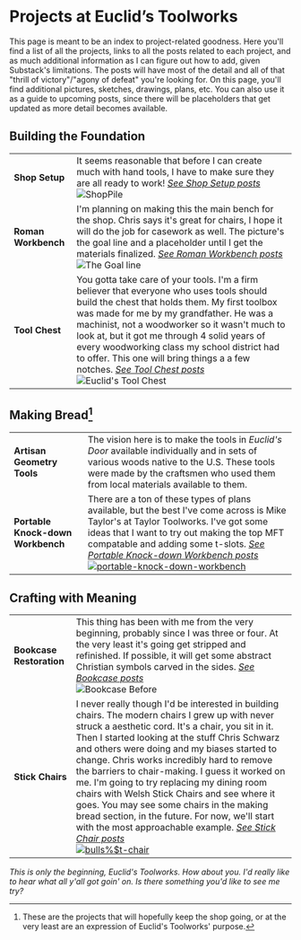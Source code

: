 # Projects at Euclid’s Toolworks

This page is meant to be an index to project-related goodness. Here you'll find a list of all the projects, links to all the posts related to each project, and as much additional information as I can figure out how to add, given Substack's limitations. The posts will have most of the detail and all of that "thrill of victory"/"agony of defeat" you're looking for. On this page, you'll find additional pictures, sketches, drawings, plans, etc. You can also use it as a guide to upcoming posts, since there will be placeholders that get updated as more detail becomes available.

## Building the Foundation

|         |         |
|---------|---------|
| **Shop Setup** | It seems reasonable that before I can create much with hand tools, I have to make sure they are all ready to work! *[See Shop Setup posts](/tag/shop-setup)*<br>![ShopPile](https://euclidstoolworks.github.io/substack-automation/assets/dad_shop.jpg) |
| **Roman Workbench** | I'm planning on making this the main bench for the shop. Chris says it's great for chairs, I hope it will do the job for casework as well. The picture's the goal line and a placeholder until I get the materials finalized. *[See Roman Workbench posts](/tag/roman-workbench)*<br>![The Goal line](https://euclidstoolworks.github.io/substack-automation/assets/roman-workbench-placeholder.jpg) |
| **Tool Chest** | You gotta take care of your tools. I'm a firm believer that everyone who uses tools should build the chest that holds them. My first toolbox was made for me by my grandfather.  He was a machinist, not a woodworker so it wasn't much to look at, but it got me through 4 solid years of every woodworking class my school district had to offer. This one will bring things a a few notches. *[See Tool Chest posts](/tag/tool-chest)*<br>![Euclid's Tool Chest]() |

## Making Bread[^1]

|         |         |
|---------|---------|
| **Artisan Geometry Tools** | The vision here is to make the tools in *Euclid's Door* available individually and in sets of various woods native to the U.S. These tools were made by the craftsmen who used them from local materials available to them. |
| **Portable Knock-down Workbench** | There are a ton of these types of plans available, but the best I've come across is Mike Taylor's at Taylor Toolworks. I've got some ideas that I want to try out making the top MFT compatable and adding some t-slots. *[See Portable Knock-down Workbench posts](/tag/jigs)*<br>[![portable-knock-down-workbench](https://euclidstoolworks.github.io/substack-automation/assets/portable-knock-down-workbench.jpg)](https://lp.constantcontactpages.com/sl/si6O0Pc/portableknockdownbench) |

## Crafting with Meaning

|         |         |
|---------|---------|
| **Bookcase Restoration** | This thing has been with me from the very beginning, probably since I was three or four. At the very least it's going get stripped and refinished. If possible, it will get some abstract Christian symbols carved in the sides. *[See Bookcase posts](/tag/bookcase)*<br>![Bookcase Before](https://euclidstoolworks.github.io/substack-automation/assets/bookcase_pile.jpg) |
| **Stick Chairs** | I never really though I'd be interested in building chairs.  The modern chairs I grew up with never struck a aesthetic cord.  It's a chair, you sit in it.  Then I started looking at the stuff Chris Schwarz and others were doing and my biases started to change. Chris works incredibly hard to remove the barriers to chair-making. I guess it worked on me.  I'm going to try replacing my dining room chairs with Welsh Stick Chairs and see where it goes.  You may see some chairs in the making bread section, in the future. For now, we'll start with the most approachable example. *[See Stick Chair posts](/tag/stick-chairs)*<br>[![bulls%$t-chair](https://euclidstoolworks.github.io/substack-automation/assets/bs-chair.jpg)](https://lostartpress.com/products/build-a-chair-from-bulls-t) |

*This is only the beginning, Euclid's Toolworks. How about you. I'd really like to hear what all y'all got goin' on.  Is there something you'd like to see me try?*

[^1]: These are the projects that will hopefully keep the shop going, or at the very least are an expression of Euclid's Toolworks' purpose.

